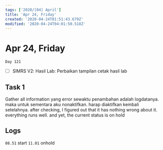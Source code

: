 ```yaml
---
tags: ['2020/[04] April']
title: 'Apr 24, Friday'
created: '2020-04-24T01:51:43.679Z'
modified: '2020-04-24T04:01:50.518Z'
---
```


# Apr 24, Friday

`Day 121`

- [ ] SIMRS V2: Hasil Lab: Perbaikan tampilan cetak hasil lab

## Task 1
Gather all information
yang error sewaktu penambahan adalah logdatanya. maka untuk sementara aku nonaktifkan. harap diaktifkan kembali setelahnya.
after checking, I figured out that it has nothing wrong about it. everything runs well. and yet, the current status is on hold

## Logs
`08.51` start
`11.01` onhold
